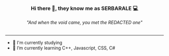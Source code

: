 ### <p align="center"> Hi there 👋, they know me as SERBARALE 💻
###### <p align="center"> "And when the void came, you met the REDACTED one" 

---

- 📖 I'm currently studying
- 🌱 I’m currently learning C++, Javascript, CSS, C#
